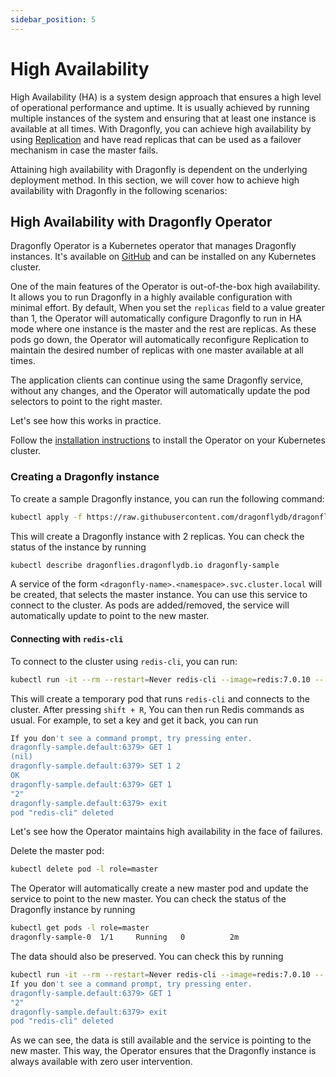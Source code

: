 ```yaml
---
sidebar_position: 5
---
```


# High Availability

High Availability (HA) is a system design approach that ensures a high level of operational performance and uptime. It is usually achieved by running multiple instances of the system and ensuring that at least one instance is available at all times. With Dragonfly, you can achieve high availability by
using [Replication](./replication.md) and have read replicas that can be used as a failover mechanism in case the master fails.

Attaining high availability with Dragonfly is dependent on the underlying deployment method. In this section, we will cover how to achieve high availability with Dragonfly in the following scenarios:

## High Availability with Dragonfly Operator

Dragonfly Operator is a Kubernetes operator that manages Dragonfly instances. It's available on [GitHub](https://github.com/dragonflydb/dragonfly-operator)
and can be installed on any Kubernetes cluster.

One of the main features of the Operator is out-of-the-box high availability. It allows you to run Dragonfly in a highly available configuration with minimal effort. By default, When you set the `replicas` field to a value greater than 1, the Operator will automatically configure Dragonfly to run in HA mode where
one instance is the master and the rest are replicas. As these pods go down, the Operator will automatically reconfigure Replication to maintain the desired number of replicas with one master available at all times.

The application clients can continue using the same Dragonfly service, without any changes, and the Operator will automatically update the pod selectors to point to the right master.

Let's see how this works in practice.

Follow the [installation instructions](../getting-started/kubernetes-operator.md#installation) to install the Operator on your Kubernetes cluster.

### Creating a Dragonfly instance

To create a sample Dragonfly instance, you can run the following command:

```sh
kubectl apply -f https://raw.githubusercontent.com/dragonflydb/dragonfly-operator/main/config/samples/v1alpha1_dragonfly.yaml
```

This will create a Dragonfly instance with 2 replicas. You can check the status of the instance by running

```sh
kubectl describe dragonflies.dragonflydb.io dragonfly-sample
```

A service of the form `<dragonfly-name>.<namespace>.svc.cluster.local` will be created, that selects the master instance. You can use this service to connect to the cluster. As pods are added/removed, the service will automatically update to point to the new master.

#### Connecting with `redis-cli`

To connect to the cluster using `redis-cli`, you can run:

```sh
kubectl run -it --rm --restart=Never redis-cli --image=redis:7.0.10 -- redis-cli -h dragonfly-sample.default
```

This will create a temporary pod that runs `redis-cli` and connects to the cluster. After pressing `shift + R`, You can then run Redis commands as
usual. For example, to set a key and get it back, you can run

```sh
If you don't see a command prompt, try pressing enter.
dragonfly-sample.default:6379> GET 1
(nil)
dragonfly-sample.default:6379> SET 1 2
OK
dragonfly-sample.default:6379> GET 1
"2"
dragonfly-sample.default:6379> exit
pod "redis-cli" deleted
```

Let's see how the Operator maintains high availability in the face of failures.

Delete the master pod:

```sh
kubectl delete pod -l role=master
```

The Operator will automatically create a new master pod and update the service to point to the new master. You can check the status of the Dragonfly instance by running

```sh
kubectl get pods -l role=master
dragonfly-sample-0  1/1     Running   0          2m
```

The data should also be preserved. You can check this by running

```sh
kubectl run -it --rm --restart=Never redis-cli --image=redis:7.0.10 -- redis-cli -h dragonfly-sample.default
If you don't see a command prompt, try pressing enter.
dragonfly-sample.default:6379> GET 1
"2"
dragonfly-sample.default:6379> exit
pod "redis-cli" deleted
```

As we can see, the data is still available and the service is pointing to the new master. This way, the Operator ensures that the Dragonfly instance is always available with zero user intervention.
